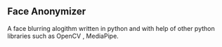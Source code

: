 ## Face Anonymizer

A face blurring alogithm written in python and with help of other python libraries such as OpenCV , MediaPipe.
